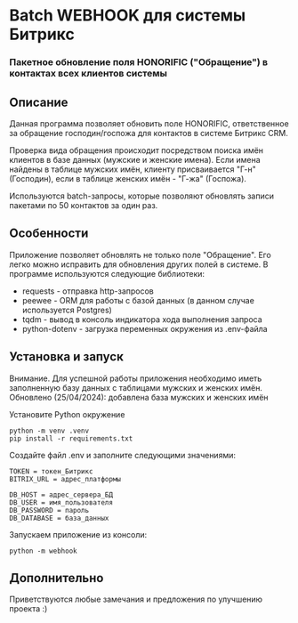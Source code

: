 # Batch WEBHOOK для системы Битрикс 
### Пакетное обновление поля HONORIFIC ("Обращение") в контактах всех клиентов системы

## Описание
Данная программа позволяет обновить поле HONORIFIC, ответственное за обращение господин/госпожа для контактов в системе Битрикс CRM.

Проверка вида обращения происходит посредством поиска имён клиентов в базе данных (мужские и женские имена). Если имена найдены в таблице мужских имён, клиенту присваивается "Г-н" (Господин), если в таблице женских имён - "Г-жа" (Госпожа).

Используются batch-запросы, которые позволяют обновлять записи пакетами по 50 контактов за один раз.

## Особенности
Приложение позволяет обновлять не только поле "Обращение". Его легко можно исправить для обновления других полей в системе.
В программе используются следующие библиотеки:
- requests - отправка http-запросов
- peewee - ORM для работы с базой данных (в данном случае используется Postgres)
- tqdm - вывод в консоль индикатора хода выполнения запроса
- python-dotenv - загрузка переменных окружения из .env-файла

## Установка и запуск

Внимание. Для успешной работы приложения необходимо иметь заполненную базу данных с таблицами мужских и женских имён. 
Обновлено (25/04/2024): добавлена база мужских и женских имён

Установите Python окружение
```
python -m venv .venv
pip install -r requirements.txt
```

Создайте файл .env и заполните следующими значениями:
```
TOKEN = токен_Битрикс
BITRIX_URL = адрес_платформы

DB_HOST = адрес_сервера_БД
DB_USER = имя_пользователя
DB_PASSWORD = пароль
DB_DATABASE = база_данных
```

Запускаем приложение из консоли:
```
python -m webhook
```

## Дополнительно
Приветствуются любые замечания и предложения по улучшению проекта :)

